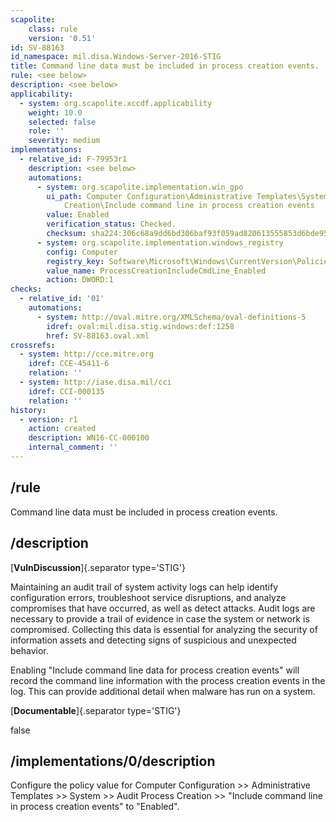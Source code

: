 ```yaml
---
scapolite:
    class: rule
    version: '0.51'
id: SV-88163
id_namespace: mil.disa.Windows-Server-2016-STIG
title: Command line data must be included in process creation events.
rule: <see below>
description: <see below>
applicability:
  - system: org.scapolite.xccdf.applicability
    weight: 10.0
    selected: false
    role: ''
    severity: medium
implementations:
  - relative_id: F-79953r1
    description: <see below>
    automations:
      - system: org.scapolite.implementation.win_gpo
        ui_path: Computer Configuration\Administrative Templates\System\Audit Process
            Creation\Include command line in process creation events
        value: Enabled
        verification_status: Checked.
        checksum: sha224:306c68a9dd6bd306baf93f059ad820613555853d6bde955cc6746d19
      - system: org.scapolite.implementation.windows_registry
        config: Computer
        registry_key: Software\Microsoft\Windows\CurrentVersion\Policies\System\Audit
        value_name: ProcessCreationIncludeCmdLine_Enabled
        action: DWORD:1
checks:
  - relative_id: '01'
    automations:
      - system: http://oval.mitre.org/XMLSchema/oval-definitions-5
        idref: oval:mil.disa.stig.windows:def:1258
        href: SV-88163.oval.xml
crossrefs:
  - system: http://cce.mitre.org
    idref: CCE-45411-6
    relation: ''
  - system: http://iase.disa.mil/cci
    idref: CCI-000135
    relation: ''
history:
  - version: r1
    action: created
    description: WN16-CC-000100
    internal_comment: ''
---
```



## /rule

Command line data must be included in process creation events.

## /description

[**VulnDiscussion**]{.separator type='STIG'}

Maintaining an audit trail of system activity logs can help identify configuration errors, troubleshoot service disruptions, and analyze compromises that have occurred, as well as detect attacks. Audit logs are necessary to provide a trail of evidence in case the system or network is compromised. Collecting this data is essential for analyzing the security of information assets and detecting signs of suspicious and unexpected behavior.

Enabling "Include command line data for process creation events" will record the command line information with the process creation events in the log. This can provide additional detail when malware has run on a system.

[**Documentable**]{.separator type='STIG'}

false

## /implementations/0/description

Configure the policy value for Computer Configuration >> Administrative Templates >> System >> Audit Process Creation >> "Include command line in process creation events" to "Enabled".
